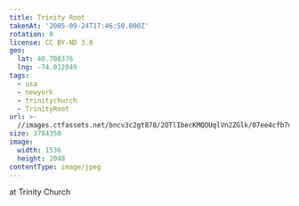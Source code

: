 ```yaml
---
title: Trinity Root
takenAt: '2005-09-24T17:46:50.000Z'
rotation: 0
license: CC BY-ND 3.0
geo:
  lat: 40.708376
  lng: -74.012049
tags:
  - usa
  - newyork
  - trinitychurch
  - TrinityRoot
url: >-
  //images.ctfassets.net/bncv3c2gt878/2OTlIbecKMQOUqlVn2ZGlk/07ee4cfb7df7ca7d56fe4dba505ccafc/trinity-root_4324815581_o
size: 3784350
image:
  width: 1536
  height: 2048
contentType: image/jpeg
---
```


at Trinity Church